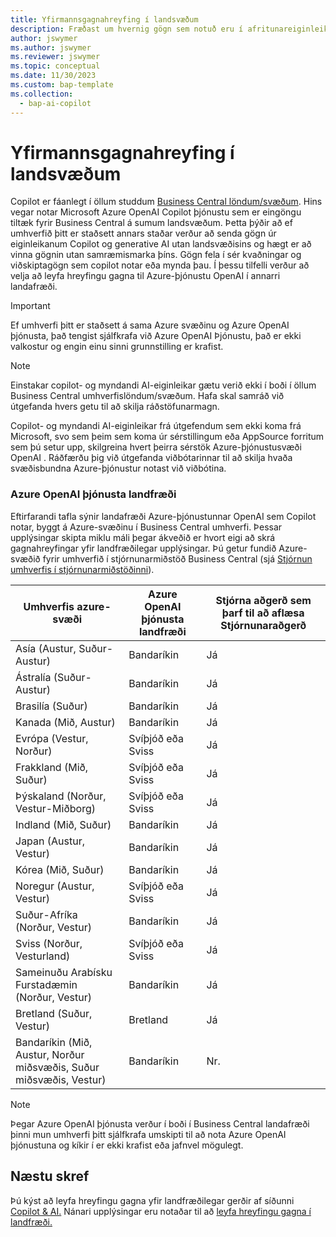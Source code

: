 ```yaml
---
title: Yfirmannsgagnahreyfing í landsvæðum
description: Fræðast um hvernig gögn sem notuð eru í afritunareiginleikum færist Dynamics 365 Business Central yfir landfræðileg atriði þar sem Azure OpenAI þjónusta er ekki sjálfgefin.
author: jswymer
ms.author: jswymer
ms.reviewer: jswymer
ms.topic: conceptual
ms.date: 11/30/2023
ms.custom: bap-template
ms.collection:
  - bap-ai-copilot
---
```


# <a name="copilot-data-movement-across-geographies"></a>Yfirmannsgagnahreyfing í landsvæðum

Copilot er fáanlegt í öllum studdum [Business Central löndum/svæðum](/dynamics365/business-central/dev-itpro/compliance/apptest-countries-and-translations). Hins vegar notar Microsoft Azure OpenAI Copilot þjónustu sem er eingöngu tiltæk fyrir Business Central á sumum landsvæðum. Þetta þýðir að ef umhverfið þitt er staðsett annars staðar verður að senda gögn úr eiginleikanum Copilot og generative AI utan landsvæðisins og hægt er að vinna gögnin utan samræmismarka þíns. Gögn fela í sér kvaðningar og viðskiptagögn sem copilot notar eða mynda þau. Í þessu tilfelli verður að velja að leyfa hreyfingu gagna til Azure-þjónustu OpenAI í annarri landafræði. <!--For a list of geographies, refer to the [Azure OpenAI Service geographies](#azure-openai-service-geographies) section that follows.-->

> [!IMPORTANT]
> Ef umhverfi þitt er staðsett á sama Azure svæðinu og Azure OpenAI þjónusta, það tengist sjálfkrafa við Azure OpenAI Þjónustu, það er ekki valkostur og engin einu sinni grunnstilling er krafist.

> [!NOTE]
> Einstakar copilot- og myndandi AI-eiginleikar gætu verið ekki í boði í öllum Business Central umhverfislöndum/svæðum. Hafa skal samráð við útgefanda hvers getu til að skilja ráðstöfunarmagn.
> 
> Copilot- og myndandi AI-eiginleikar frá útgefendum sem ekki koma frá Microsoft, svo sem þeim sem koma úr sérstillingum eða AppSource forritum sem þú setur upp, skilgreina hvert þeirra sérstök Azure-þjónustusvæði OpenAI . Ráðfærðu þig við útgefanda viðbótarinnar til að skilja hvaða svæðisbundna Azure-þjónustur notast við viðbótina. 

### <a name="azure-openai-service-geographies"></a>Azure OpenAI þjónusta landfræði

Eftirfarandi tafla sýnir landafræði Azure-þjónustunnar OpenAI sem Copilot notar, byggt á Azure-svæðinu í Business Central umhverfi. Þessar upplýsingar skipta miklu máli þegar ákveðið er hvort eigi að skrá gagnahreyfingar yfir landfræðilegar upplýsingar. Þú getur fundið Azure-svæðið fyrir umhverfið í stjórnunarmiðstöð Business Central (sjá [Stjórnun umhverfis í stjórnunarmiðstöðinni](/dynamics365/business-central/dev-itpro/administration/tenant-admin-center-environments)).

| Umhverfis azure-svæði| Azure OpenAI þjónusta landfræði|Stjórna aðgerð sem þarf til að aflæsa Stjórnunaraðgerð| 
| - | - | - |
|Asía (Austur, Suður-Austur) |Bandaríkin|Já|
|Ástralía (Suður-Austur)| Bandaríkin |Já |
|Brasilía (Suður) |Bandaríkin|Já|
|Kanada (Mið, Austur)|Bandaríkin|Já|
|Evrópa (Vestur, Norður)| Svíþjóð eða Sviss |Já|
|Frakkland (Mið, Suður)| Svíþjóð eða Sviss |Já|
|Þýskaland (Norður, Vestur-Miðborg)| Svíþjóð eða Sviss |Já|
|Indland (Mið, Suður)|Bandaríkin|Já|
|Japan (Austur, Vestur)|Bandaríkin|Já|
|Kórea (Mið, Suður)|Bandaríkin|Já|
|Noregur (Austur, Vestur)|Svíþjóð eða Sviss |Já|
|Suður-Afríka (Norður, Vestur)|Bandaríkin|Já|
|Sviss (Norður, Vesturland) |Svíþjóð eða Sviss |Já|
|Sameinuðu Arabísku Furstadæmin (Norður, Vestur)|Bandaríkin|Já|
|Bretland (Suður, Vestur)|Bretland|Já|
|Bandaríkin (Mið, Austur, Norður miðsvæðis, Suður miðsvæðis, Vestur) |Bandaríkin|Nr.|

> [!NOTE]
> Þegar Azure OpenAI þjónusta verður í boði í Business Central landafræði þinni mun umhverfi þitt sjálfkrafa umskipti til að nota Azure OpenAI þjónustuna og kíkir í er ekki krafist eða jafnvel mögulegt.  
<!--

BC geos base on https://dynamics.microsoft.com/en-us/availability-reports/georeport/
case "AUSTRALIAEAST":
            case "AUSTRALIASOUTHEAST":
                return new CapiRegion("au", 2);
            case "BRAZILSOUTH":
                return new CapiRegion("br", 2);
            case "CANADACENTRAL":
            case "CANADAEAST":
                return new CapiRegion("ca", 2);
            case "CENTRALINDIA":
            case "SOUTHINDIA":
                return new CapiRegion("in", 1);
            case "EASTASIA":
                return new CapiRegion("as", 2);
            case "EASTUS":
            case "EASTUS2":
            case "SOUTHCENTRALUS":
            case "CENTRALUS":
            case "NORTHCENTRALUS":
            case "WESTUS":
            case "US":
                return new CapiRegion("us", 9, HasGpt4InGeo: true, HasTurboInGeo: true);
            case "FRANCECENTRAL":
            case "FRANCESOUTH":
                return new CapiRegion("fr", 1);
            case "GERMANYNORTH":
            case "GERMANYWESTCENTRAL":
                return new CapiRegion("de", 1);
            case "JAPANEAST":
            case "JAPANWEST":
                return new CapiRegion("jp", 1);
            case "KOREACENTRAL":
            case "KOREASOUTH":
                return new CapiRegion("kr", 1);
            case "NORWAYEAST":
            case "NORWAYWEST":
                return new CapiRegion("no", 1);
            case "SOUTHAFRICANORTH":
            case "SOUTHWESTAFRICA":
                return new CapiRegion("za", 1);
            case "SOUTHEASTASIA":
                return new CapiRegion("sg", 1);
            case "SWITZERLANDNORTH":
            case "SWITZERLANDWEST":
                return new CapiRegion("ch", 1, HasTurboInGeo: true);
            case "UKSOUTH":
            case "UKWEST":
                return new CapiRegion("uk", 2);
            case "NORTHEUROPE":
            case "WESTEUROPE":
                return new CapiRegion("eu", 10);
            case "UAENORTH":
            case "UAECENTRAL":
                return new CapiRegion("ae", 1);

-->

## <a name="next-steps"></a>Næstu skref

Þú kýst að leyfa hreyfingu gagna yfir landfræðilegar gerðir af síðunni [Copilot & AI.](https://businesscentral.dynamics.com/?page=7775)  Nánari upplýsingar eru notaðar til að [leyfa hreyfingu gagna í landfræði.](enable-ai.md#allow-data-movement-across-geographies)
